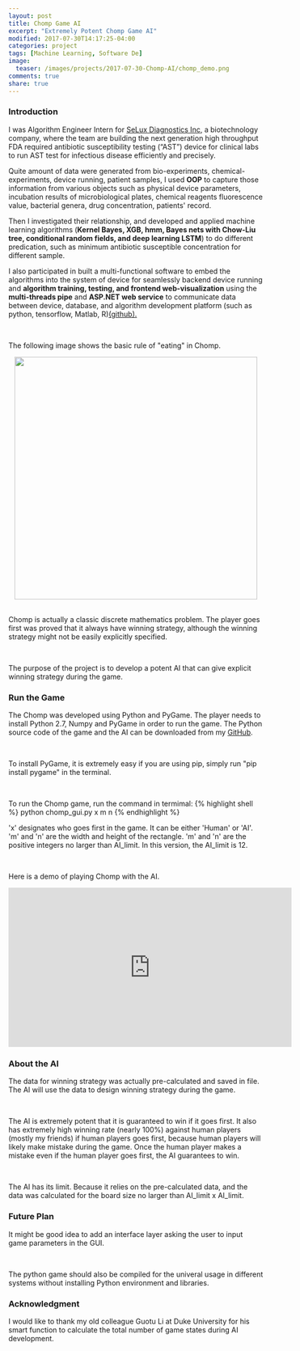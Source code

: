 ```yaml
---
layout: post
title: Chomp Game AI
excerpt: "Extremely Potent Chomp Game AI"
modified: 2017-07-30T14:17:25-04:00
categories: project
tags: [Machine Learning, Software De]
image:
  teaser: /images/projects/2017-07-30-Chomp-AI/chomp_demo.png
comments: true
share: true
---
```


### Introduction

I was Algorithm Engineer Intern for <a href="http://www.seluxdx.com/">SeLux Diagnostics Inc</a>, a biotechnology company, where the team are building 
the next generation high throughput FDA required antibiotic susceptibility testing (“AST”) device for clinical labs to run AST test for infectious disease efficiently and precisely. 

Quite amount of data were generated from bio-experiments, chemical-experiments, device running, patient samples, I used <b>OOP</b> to capture those information 
from various objects such as physical device parameters, incubation results of microbiological plates, chemical reagents fluorescence value, bacterial genera, 
drug concentration, patients' record. 

Then I investigated their relationship, and developed and applied machine learning algorithms (<b>Kernel Bayes, XGB, hmm, Bayes nets with Chow-Liu tree, conditional random fields, and deep learning LSTM</b>) to do different predication, such as minimum antibiotic susceptible concentration for different sample. 

I also participated in built a multi-functional software to embed the algorithms into the system of device for seamlessly backend device running and <b>algorithm training, testing, and frontend web-visualization</b> using the <b>multi-threads pipe</b> and <b>ASP.NET web service</b> to communicate data between device, database, and algorithm development platform (such as python, tensorflow, Matlab, R)<a href="https://github.com/zzh237/SeLux">(github).</a>

<br />

The following image shows the basic rule of "eating" in Chomp.
<center><img width="480" height="480" src="{{ site.url }}/images/projects/2017-07-30-Chomp-AI/chomp_demo.png"/></center>

<br />

Chomp is actually a classic discrete mathematics problem. The player goes first was proved that it always have winning strategy, although the winning strategy might not be easily explicitly specified.

<br />

The purpose of the project is to develop a potent AI that can give explicit winning strategy during the game.

### Run the Game

The Chomp was developed using Python and PyGame. The player needs to install Python 2.7, Numpy and PyGame in order to run the game. The Python source code of the game and the AI can be downloaded from my [GitHub](https://github.com/leimao/Chomp_AI).

<br />

To install PyGame, it is extremely easy if you are using pip, simply run "pip install pygame" in the terminal.

<br />

To run the Chomp game, run the command in termimal:
{% highlight shell %}
python chomp_gui.py x m n
{% endhighlight %}

'x' designates who goes first in the game. It can be either 'Human' or 'AI'. 'm' and 'n' are the width and height of the rectangle. 'm' and 'n' are the positive integers no larger than AI_limit. In this version, the AI_limit is 12.

<br />

Here is a demo of playing Chomp with the AI.

<iframe width="560" height="315" src="https://www.youtube.com/embed/N-rvv6LUJ1o" frameborder="0" allowfullscreen></iframe>

### About the AI

The data for winning strategy was actually pre-calculated and saved in file. The AI will use the data to design winning strategy during the game.

<br />

The AI is extremely potent that it is guaranteed to win if it goes first. It also has extremely high winning rate (nearly 100%) against human players (mostly my friends) if human players goes first, because human players will likely make mistake during the game. Once the human player makes a mistake even if the human player goes first, the AI guarantees to win.

<br />

The AI has its limit. Because it relies on the pre-calculated data, and the data was calculated for the board size no larger than AI_limit x AI_limit.

### Future Plan

It might be good idea to add an interface layer asking the user to input game parameters in the GUI.

<br />

The python game should also be compiled for the univeral usage in different systems without installing Python environment and libraries.

### Acknowledgment

I would like to thank my old colleague Guotu Li at Duke University for his smart function to calculate the total number of game states during AI development.

